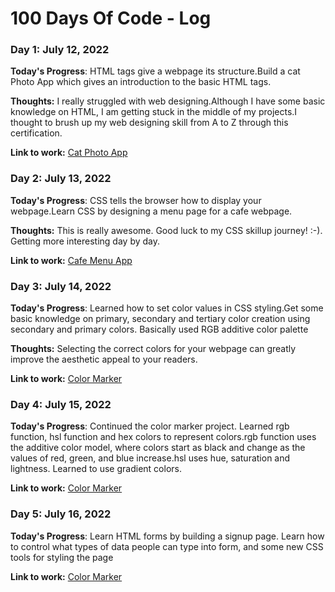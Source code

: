 # 100 Days Of Code - Log

### Day 1: July 12, 2022 

**Today's Progress**: HTML tags give a webpage its structure.Build a cat Photo App which gives an introduction to the basic HTML tags.

**Thoughts:** I really struggled with web designing.Although I have some basic knowledge on HTML, I am getting stuck in the middle of my projects.I thought to brush up my web designing skill from A to Z through this certification. 

**Link to work:** [Cat Photo App](https://github.com/ShevindiRodrigo/Responsive-Web-Design/blob/main/catPhotoApp.html)

### Day 2: July 13, 2022 

**Today's Progress**: CSS tells the browser how to display your webpage.Learn CSS by designing a menu page for a cafe webpage.

**Thoughts:** This is really awesome. Good luck to my CSS skillup journey! :-). Getting more interesting day by day. 

**Link to work:** [Cafe Menu App](https://github.com/ShevindiRodrigo/Responsive-Web-Design/blob/main/cafeMenuApp.html)

### Day 3: July 14, 2022 

**Today's Progress**: Learned how to set color values in CSS styling.Get some basic knowledge on primary, secondary and tertiary color creation using secondary and primary colors. Basically used RGB additive color palette

**Thoughts:** Selecting the correct colors for your webpage can greatly improve the aesthetic appeal to your readers. 

**Link to work:** [Color Marker](https://github.com/ShevindiRodrigo/Responsive-Web-Design/blob/main/coloredMakers.html)

### Day 4: July 15, 2022 

**Today's Progress**: Continued the color marker project. Learned rgb function, hsl function and hex colors to represent colors.rgb function uses the additive color model, where colors start as black and change as the values of red, green, and blue increase.hsl uses hue, saturation and lightness. Learned to use gradient colors.

**Link to work:** [Color Marker](https://github.com/ShevindiRodrigo/Responsive-Web-Design/blob/main/coloredMakers.html)

### Day 5: July 16, 2022 

**Today's Progress**: Learn HTML forms by building a signup page. Learn how to control what types of data people can type into form, and some new CSS tools for styling the page

**Link to work:** [Color Marker](https://github.com/ShevindiRodrigo/Responsive-Web-Design/blob/main/registrationform.html)



